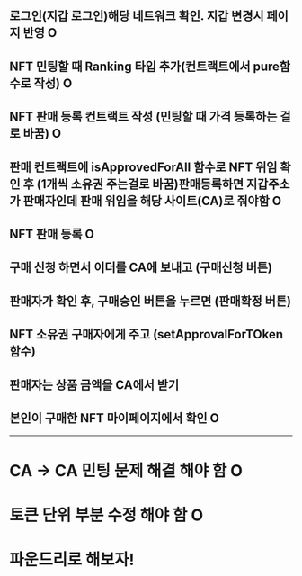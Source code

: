 ## 로그인(지갑 로그인)해당 네트워크 확인. 지갑 변경시 페이지 반영 O

## NFT 민팅할 때 Ranking 타입 추가(컨트랙트에서 pure함수로 작성) O

## NFT 판매 등록 컨트랙트 작성 (민팅할 때 가격 등록하는 걸로 바꿈) O

## 판매 컨트랙트에 isApprovedForAll 함수로 NFT 위임 확인 후 (1개씩 소유권 주는걸로 바꿈)판매등록하면 지갑주소가 판매자인데 판매 위임을 해당 사이트(CA)로 줘야함 O

## NFT 판매 등록 O

## 구매 신청 하면서 이더를 CA에 보내고 (구매신청 버튼)

## 판매자가 확인 후, 구매승인 버튼을 누르면 (판매확정 버튼)
## NFT 소유권 구매자에게 주고 (setApprovalForTOken 함수)
## 판매자는 상품 금액을 CA에서 받기


## 본인이 구매한 NFT 마이페이지에서 확인 O

--------------------------------------

# CA -> CA 민팅 문제 해결 해야 함 O

# 토큰 단위 부분 수정 해야 함 O

# 파운드리로 해보자!